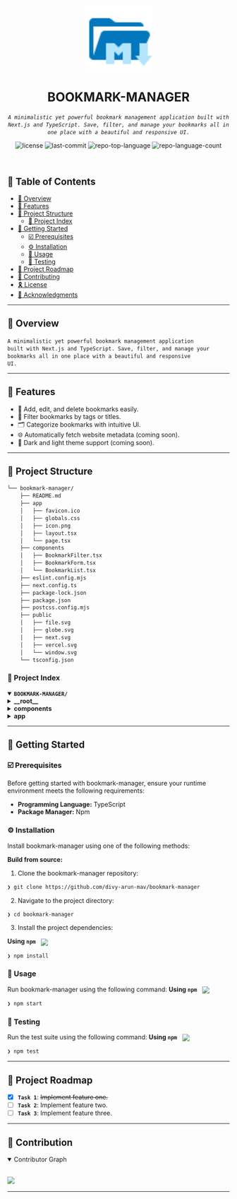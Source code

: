 <p align="center">
    <img src="https://raw.githubusercontent.com/PKief/vscode-material-icon-theme/ec559a9f6bfd399b82bb44393651661b08aaf7ba/icons/folder-markdown-open.svg" align="center" width="30%">
</p>
<p align="center"><h1 align="center">BOOKMARK-MANAGER</h1></p>
<p align="center">
	<em><code>A minimalistic yet powerful bookmark management application built with Next.js and TypeScript. Save, filter, and manage your bookmarks all in one place with a beautiful and responsive UI.</code></em>
</p>
<p align="center">
	<img src="https://img.shields.io/github/license/divy-arun-mav/bookmark-manager?style=default&logo=opensourceinitiative&logoColor=white&color=0080ff" alt="license">
	<img src="https://img.shields.io/github/last-commit/divy-arun-mav/bookmark-manager?style=default&logo=git&logoColor=white&color=0080ff" alt="last-commit">
	<img src="https://img.shields.io/github/languages/top/divy-arun-mav/bookmark-manager?style=default&color=0080ff" alt="repo-top-language">
	<img src="https://img.shields.io/github/languages/count/divy-arun-mav/bookmark-manager?style=default&color=0080ff" alt="repo-language-count">
</p>
<p align="center"><!-- default option, no dependency badges. -->
</p>
<p align="center">
	<!-- default option, no dependency badges. -->
</p>
<br>

## 🔗 Table of Contents

- [📍 Overview](#-overview)
- [👾 Features](#-features)
- [📁 Project Structure](#-project-structure)
  - [📂 Project Index](#-project-index)
- [🚀 Getting Started](#-getting-started)
  - [☑️ Prerequisites](#-prerequisites)
  - [⚙️ Installation](#-installation)
  - [🤖 Usage](#🤖-usage)
  - [🧪 Testing](#🧪-testing)
- [📌 Project Roadmap](#-project-roadmap)
- [🔰 Contributing](#-contributing)
- [🎗 License](#-license)
- [🙌 Acknowledgments](#-acknowledgments)

---

## 📍 Overview

<code>A minimalistic yet powerful bookmark management application built with Next.js and TypeScript. Save, filter, and manage your bookmarks all in one place with a beautiful and responsive UI.</code>

---

## 👾 Features

<ul> <li>🔖 Add, edit, and delete bookmarks easily.</li> <li>🎯 Filter bookmarks by tags or titles.</li> <li>🗂 Categorize bookmarks with intuitive UI.</li> <li>🌐 Automatically fetch website metadata (coming soon).</li> <li>🌙 Dark and light theme support (coming soon).</li> </ul>

---

## 📁 Project Structure

```sh
└── bookmark-manager/
    ├── README.md
    ├── app
    │   ├── favicon.ico
    │   ├── globals.css
    │   ├── icon.png
    │   ├── layout.tsx
    │   └── page.tsx
    ├── components
    │   ├── BookmarkFilter.tsx
    │   ├── BookmarkForm.tsx
    │   └── BookmarkList.tsx
    ├── eslint.config.mjs
    ├── next.config.ts
    ├── package-lock.json
    ├── package.json
    ├── postcss.config.mjs
    ├── public
    │   ├── file.svg
    │   ├── globe.svg
    │   ├── next.svg
    │   ├── vercel.svg
    │   └── window.svg
    └── tsconfig.json
```


### 📂 Project Index
<details open>
	<summary><b><code>BOOKMARK-MANAGER/</code></b></summary>
	<details> <!-- __root__ Submodule -->
		<summary><b>__root__</b></summary>
		<blockquote>
			<table>
			<tr>
				<td><b><a href='https://github.com/divy-arun-mav/bookmark-manager/blob/master/package-lock.json'>package-lock.json</a></b></td>
				<td><code>Auto-generated lockfile to ensure consistent dependency versions.</code></td>
			</tr>
			<tr>
				<td><b><a href='https://github.com/divy-arun-mav/bookmark-manager/blob/master/next.config.ts'>next.config.ts</a></b></td>
				<td><code>Configuration file for Next.js app settings and customizations.</code></td>
			</tr>
			<tr>
				<td><b><a href='https://github.com/divy-arun-mav/bookmark-manager/blob/master/tsconfig.json'>tsconfig.json</a></b></td>
				<td><code>TypeScript configuration settings for compiler options and project structure.</code></td>
			</tr>
			<tr>
				<td><b><a href='https://github.com/divy-arun-mav/bookmark-manager/blob/master/eslint.config.mjs'>eslint.config.mjs</a></b></td>
				<td><code>Linting configuration settings for entire project and project structure.</code></td>
			</tr>
			<tr>
				<td><b><a href='https://github.com/divy-arun-mav/bookmark-manager/blob/master/postcss.config.mjs'>postcss.config.mjs</a></b></td>
				<td><code>Tailwind css and normal css integration with nextjs </code></td>
			</tr>
			<tr>
				<td><b><a href='https://github.com/divy-arun-mav/bookmark-manager/blob/master/package.json'>package.json</a></b></td>
				<td><code>Auto-generated lockfile to ensure consistent dependency versions.</code></td>
			</tr>
			</table>
		</blockquote>
	</details>
	<details> <!-- components Submodule -->
		<summary><b>components</b></summary>
		<blockquote>
			<table>
			<tr>
				<td><b><a href='https://github.com/divy-arun-mav/bookmark-manager/blob/master/components/BookmarkList.tsx'>BookmarkList.tsx</a></b></td>
				<td><code>Component to render and manage the list of saved bookmarks with filtering logic.</code></td>
			</tr>
			<tr>
				<td><b><a href='https://github.com/divy-arun-mav/bookmark-manager/blob/master/components/BookmarkFilter.tsx'>BookmarkFilter.tsx</a></b></td>
				<td><code>Component for filtering bookmarks based on user input</code></td>
			</tr>
			<tr>
				<td><b><a href='https://github.com/divy-arun-mav/bookmark-manager/blob/master/components/BookmarkForm.tsx'>BookmarkForm.tsx</a></b></td>
				<td><code>Form UI component to add new bookmarks with title, URL, and tags.</code></td>
			</tr>
			</table>
		</blockquote>
	</details>
	<details> <!-- app Submodule -->
		<summary><b>app</b></summary>
		<blockquote>
			<table>
			<tr>
				<td><b><a href='https://github.com/divy-arun-mav/bookmark-manager/blob/master/app/layout.tsx'>layout.tsx</a></b></td>
				<td><code>Main layout file that wraps pages with a shared structure</code></td>
			</tr>
			<tr>
				<td><b><a href='https://github.com/divy-arun-mav/bookmark-manager/blob/master/app/globals.css'>globals.css</a></b></td>
				<td><code>Global styles applied throughout the app</code></td>
			</tr>
			<tr>
				<td><b><a href='https://github.com/divy-arun-mav/bookmark-manager/blob/master/app/page.tsx'>page.tsx</a></b></td>
				<td><code>Global styles applied throughout the app</code></td>
			</tr>
			</table>
		</blockquote>
	</details>
</details>

---
## 🚀 Getting Started

### ☑️ Prerequisites

Before getting started with bookmark-manager, ensure your runtime environment meets the following requirements:

- **Programming Language:** TypeScript
- **Package Manager:** Npm


### ⚙️ Installation

Install bookmark-manager using one of the following methods:

**Build from source:**

1. Clone the bookmark-manager repository:
```sh
❯ git clone https://github.com/divy-arun-mav/bookmark-manager
```

2. Navigate to the project directory:
```sh
❯ cd bookmark-manager
```

3. Install the project dependencies:


**Using `npm`** &nbsp; [<img align="center" src="https://img.shields.io/badge/npm-CB3837.svg?style={badge_style}&logo=npm&logoColor=white" />](https://www.npmjs.com/)

```sh
❯ npm install
```




### 🤖 Usage
Run bookmark-manager using the following command:
**Using `npm`** &nbsp; [<img align="center" src="https://img.shields.io/badge/npm-CB3837.svg?style={badge_style}&logo=npm&logoColor=white" />](https://www.npmjs.com/)

```sh
❯ npm start
```


### 🧪 Testing
Run the test suite using the following command:
**Using `npm`** &nbsp; [<img align="center" src="https://img.shields.io/badge/npm-CB3837.svg?style={badge_style}&logo=npm&logoColor=white" />](https://www.npmjs.com/)

```sh
❯ npm test
```


---
## 📌 Project Roadmap

- [X] **`Task 1`**: <strike>Implement feature one.</strike>
- [ ] **`Task 2`**: Implement feature two.
- [ ] **`Task 3`**: Implement feature three.

---

## 🔰 Contribution

<details open>
<summary>Contributor Graph</summary>
<br>
<p align="left">
   <a href="https://github.com{/divy-arun-mav/bookmark-manager/}graphs/contributors">
      <img src="https://contrib.rocks/image?repo=divy-arun-mav/bookmark-manager">
   </a>
</p>
</details>

---